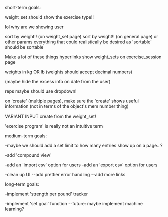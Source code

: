 short-term goals:

weight_set should show the exercise type!!

lol why are we showing user

sort by weight!! (on weight_set page)
sort by weight!! (on general page) or other params
everything that could realistically be desired as 'sortable' should be sortable

Make a lot of these things hyperlinks
show weight_sets on exercise_session page

weights in kg OR lb (weights should accept decimal numbers)

(maybe hide the excess info on date from the user)

reps maybe should use dropdown!

on 'create' (multiple pages), make sure the 'create' shows useful information (not in terms of the object's mem number thing)

VARIANT INPUT
create from the weight_set!

'exercise program' is really not an intuitive term


medium-term goals:

-maybe we should add a set limit to how many entries show up on a page...?

-add 'compound view'

-add an 'import csv' option for users
-add an 'export csv' option for users

-clean up UI
--add prettier error handling
--add more links

long-term goals:

-implement 'strength per pound' tracker

-implement 'set goal' function
--future: maybe implement machine learning?
